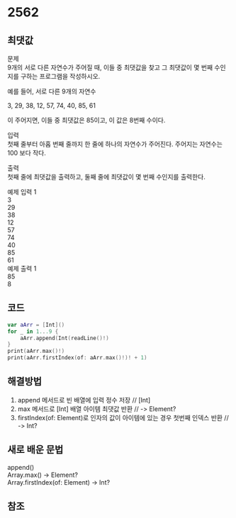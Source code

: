 # 2562
## 최댓값

문제       
9개의 서로 다른 자연수가 주어질 때, 이들 중 최댓값을 찾고 그 최댓값이 몇 번째 수인지를 구하는 프로그램을 작성하시오.      
      
예를 들어, 서로 다른 9개의 자연수      
      
3, 29, 38, 12, 57, 74, 40, 85, 61       
        
이 주어지면, 이들 중 최댓값은 85이고, 이 값은 8번째 수이다.      
     
입력      
첫째 줄부터 아홉 번째 줄까지 한 줄에 하나의 자연수가 주어진다. 주어지는 자연수는 100 보다 작다.      
      
출력     
첫째 줄에 최댓값을 출력하고, 둘째 줄에 최댓값이 몇 번째 수인지를 출력한다.     
     
예제 입력 1     
3      
29     
38      
12     
57     
74     
40      
85     
61     
예제 출력 1       
85      
8      
       
             
## 코드
```swift
var aArr = [Int]()
for _ in 1...9 {
    aArr.append(Int(readLine()!)
}
print(aArr.max()!)
print(aArr.firstIndex(of: aArr.max()!)! + 1)
```

## 해결방법
1. append 메서드로 빈 배열에 입력 정수 저장                               // [Int]      
2. max 메서드로 [Int] 배열 아이템 최댓값 반환                             // -> Element?      
3. firstIndex(of: Element)로 인자의 값이 아이템에 있는 경우 첫번째 인덱스 반환 // -> Int?     
     

## 새로 배운 문법
append()     
Array.max() -> Element?            
Array.firstIndex(of: Element) -> Int?      
      

## 참조

